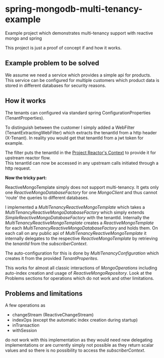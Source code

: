# spring-mongodb-multi-tenancy-example
Example project which demonstrates multi-tenancy support with reactive mongo and spring

This project is just a proof of concept if and how it works.

## Example problem to be solved
We assume we need a service which provides a simple api for products. This service can be configured for multiple customers which 
product data is stored in different databases for security reasons. 

## How it works

The tenants can configured via standard spring ConfigurationProperties (TenantProperties).

To distinguish between the customer I simply added a WebFilter (TenantExtractingWebFilter) which extracts the tenantId from a http header (X-Tenant).
In reality you would get that tenantId from a jwt token for example. 

The filter puts the tenantId in the [Project Reactor's Context](https://projectreactor.io/docs/core/release/reference/#context) to provide it for upstream reactor flow.  
This tenantId can now be accessed in any upstream calls initiated through a http request.

**Now the tricky part:**

ReactiveMongoTemplate simply does not support multi-tenancy. 
It gets only one _ReactiveMongoDatabaseFactory_ for one _MongoClient_ and thus cannot 'route' the queries to different databases. 

I implemented a _MultiTenancyReactiveMongoTemplate_ which takes a _MultiTenancyReactiveMongoDatabaseFactory_ which simply
extends _SimpleReactiveMongoDatabaseFactory_ with the tenantId. Internally the _MultiTenancyReactiveMongoTemplate_ 
creates a _ReactiveMongoTemplate_ for each _MultiTenancyReactiveMongoDatabaseFactory_ and holds them. On each call on any
public api of _MultiTenancyReactiveMongoTemplate_ it internally delegates to the respective _ReactiveMongoTemplate_ 
by retrieving the _tenantId_ from the _subscriberContext_. 

The auto-configuration for this is done by _MultiTenancyConfiguration_ which creates it from the provided _TenantProperites_.

This works for almost all classic interactions of _MongoOperations_ including auto-index creation and usage of _ReactiveMongoRepository_.
Look at the Problems sections for operations which do not work and other limitations.

## Problems and limitations

A few operations as 
 - changeStream (ReactiveChangeStream)
 - indexOps (except the automatic index creation during startup)
 - inTransaction
 - withSession
 
 do not work with this implementation as they would need new delegating implementations or are currently simply not possible as 
 they return scalar values and so there is no possibility to access the _subscriberContext_.



